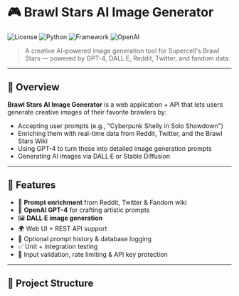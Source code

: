 # 🎮 Brawl Stars AI Image Generator

![License](https://img.shields.io/badge/license-MIT-blue.svg)
![Python](https://img.shields.io/badge/python-3.10%2B-blue)
![Framework](https://img.shields.io/badge/framework-Django%20%7C%20FastAPI-green)
![OpenAI](https://img.shields.io/badge/AI-OpenAI%20%7C%20GPT--4%20%2F%20DALL·E-red)

> A creative AI-powered image generation tool for Supercell's Brawl Stars — powered by GPT-4, DALL·E, Reddit, Twitter, and fandom data.

---

## 🚀 Overview

**Brawl Stars AI Image Generator** is a web application + API that lets users generate creative images of their favorite brawlers by:

- Accepting user prompts (e.g., "Cyberpunk Shelly in Solo Showdown")
- Enriching them with real-time data from Reddit, Twitter, and the Brawl Stars Wiki
- Using GPT-4 to turn these into detailed image generation prompts
- Generating AI images via DALL·E or Stable Diffusion

---

## 🧠 Features

- 🧾 **Prompt enrichment** from Reddit, Twitter & Fandom wiki
- 🤖 **OpenAI GPT-4** for crafting artistic prompts
- 🖼️ **DALL·E image generation**
- 🌍 Web UI + REST API support
- 💾 Optional prompt history & database logging
- ✅ Unit + integration testing
- 🔐 Input validation, rate limiting & API key protection

---

## 📁 Project Structure
